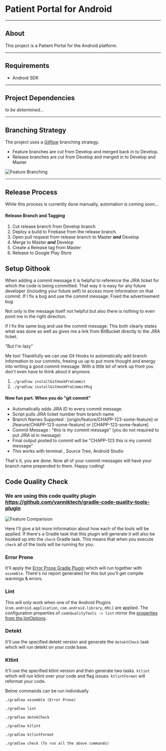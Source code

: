 # Patient Portal for Android

---

## About

This project is a Patient Portal for the Android platform.

---

## Requirements

- Android SDK

---

## Project Dependencies

*to be determined...*

---

## Branching Strategy
The project uses a [Gitflow](https://www.atlassian.com/git/tutorials/comparing-workflows/gitflow-workflow) branching strategy.
 - Feature branches are cut from Develop and merged back in to Develop.
 - Release branches are cut from Develop and merged in to Develop and Master

![Feature Branching](images/release-branches.png)

---

## Release Process
While this process is currently done manually, automation is coming soon...

#### Release Branch and Tagging
1. Cut release branch from Develop branch
2. Deploy a build to Firebase from the release branch.
4. Open pull request from release branch to Master ***and*** Develop
5. Merge to Master ***and*** Develop
6. Create a Release tag from Master
7. Release to Google Play Store

## Setup Githook
When adding a commit message it is helpful to reference the JIRA ticket for which the code is being committed. That way it is easy for any future developer (including your future self) to access more information on that commit. If I fix a bug and use the commit message:
Fixed the advertisement bug

Not only is the message itself not helpful but also there is nothing to even point me in the right direction.

If I fix the same bug and use the commit message:
This both clearly states what was done as well as gives me a link from BitBucket directly to the JIRA ticket.

"But I'm lazy"

Me too! Thankfully we can use Git Hooks to automatically add branch information to our commits, freeing us up to put more thought and energy into writing a good commit message. With a little bit of work up front you don't even have to think about it anymore.

1. ``` ./gradlew installGitHookPreCommit ```
2. ``` ./gradlew installGitHookPreCommitMsg ```

#### Now fun part. When you do "git commit"

 - Automatically adds JIRA ID to every commit message.
 - Script pulls JIRA ticket number from branch name
 - Branch Names Suppoted : [origin/feature/CHAPP-123-some-feature] or [fearure/CHAPP-123-some-feature] or [CHAPP-123-some-feature]
 - Commit Message : "this is my commit message" (you do not required to put JIRA id in message)
 - Final output posted to commit will be "CHAPP-123 this is my commit message"
 - This works with terminal , Source Tree, Android Studio

That's it, you are done. Now all of your commit messages will have your branch name prepended to them. Happy coding!

## Code Quality Check
### We are using this code quality plugin https://github.com/vanniktech/gradle-code-quality-tools-plugin

![Feature Comparision](images/lint_detekt_ktlint.png)

Here I'll give a bit more information about how each of the tools will be applied. If there's a Gradle task that this plugin will generate it will also be hooked up into the `check` Gradle task. This means that when you execute `check` all of the tools will be running for you.

### Error Prone

It'll apply the [Error Prone Gradle Plugin](https://github.com/tbroyer/gradle-errorprone-plugin) which will run together with `assemble`. There's no report generated for this but you'll get compile warnings & errors.

### Lint

This will only work when one of the Android Plugins (`com.android.application`, `com.android.library`, etc.) are applied. The configuration properties of `codeQualityTools -> lint` mirror the [properties from the lintOptions](https://google.github.io/android-gradle-dsl/current/com.android.build.gradle.internal.dsl.LintOptions.html).

### Detekt

It'll use the specified detekt version and generate the `detektCheck` task which will run detekt on your code base.

### Ktlint

It'll use the specified ktlint version and then generate two tasks. `ktlint` which will run ktlint over your code and flag issues. `ktlintFormat` will reformat your code.

Below commands can be run individually

```
./gradlew assemble (Error Prone)

./gradlew lint

./gradlew detekCheck

./gradlew ktlint

./gradlew ktlintFormat

./gradlew check (To run all the above commands)

```